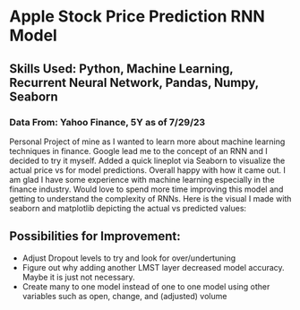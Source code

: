 # Apple Stock Price Prediction RNN Model
## Skills Used: Python, Machine Learning, Recurrent Neural Network, Pandas, Numpy, Seaborn
### Data From: Yahoo Finance, 5Y as of 7/29/23
Personal Project of mine as I wanted to learn more about machine learning techniques in finance.  Google lead me to the concept of an RNN and I decided to try it myself.  Added a quick lineplot via Seaborn to visualize the actual price vs for model predictions.
Overall happy with how it came out.  I am glad I have some experience with machine learning especially in the finance industry.  Would love to spend more time improving this model and getting to understand the complexity of RNNs.  Here is the visual I made with seaborn and matplotlib depicting the actual vs predicted values:


## Possibilities for Improvement:
- Adjust Dropout levels to try and look for over/undertuning
- Figure out why adding another LMST layer decreased model accuracy.  Maybe it is just not necessary.
- Create many to one model instead of one to one model using other variables such as open, change, and (adjusted) volume
